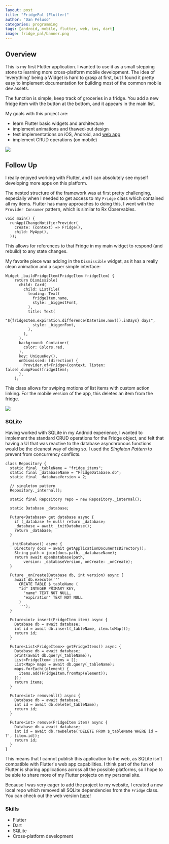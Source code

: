 ```yaml
---
layout: post
title: "FridgePal (Flutter)"
author: "Dan Peluso"
categories: programming
tags: [android, mobile, flutter, web, ios, dart]
image: fridge_pal/banner.png
---
```

## Overview
This is my first Flutter application. I wanted to use it as a small stepping
stone to learning more cross-platform mobile development. The idea of
'everything' being a Widget is hard to grasp at first, but I found it
pretty easy to implement documentation for building most of the common mobile
dev assets.

The function is simple, keep track of groceries in a fridge. You add a
new fridge item with the button at the bottom, and it appears in the
main list.

My goals with this project are:
- learn Flutter basic widgets and architecture
- implement animations and thawed-out design
- test implementations on iOS, Android, and <a href="/flutter/fridgepal">web app</a>
- implement CRUD operations (on mobile)

![](\assets\img\fridge_pal\android.png)


## Follow Up

I really enjoyed working with Flutter, and I can absolutely see myself developing more apps on this platform.

The nested structure of the framework was at first pretty challenging, especially when I needed to get access
to my `Fridge` class which contained all my items. Flutter has many approaches to doing this,
I went with the `Provider Consumer` pattern, which is similar to Rx Observables.

```
void main() {
  runApp(ChangeNotifierProvider(
    create: (context) => Fridge(),
    child: MyApp(),
  ));

```

This allows for references to that Fridge in my main widget to respond (and rebuild) to any state changes.

My favorite piece was adding in the `Dismissible` widget, as it has a really clean animation and a super
simple interface:

```
Widget _buildFridgeItem(FridgeItem fridgeItem) {
    return Dismissible(
      child: Card(
        child: ListTile(
          leading: Text(
            fridgeItem.name,
            style: _biggestFont,
          ),
          title: Text(
            "${fridgeItem.expiration.difference(DateTime.now()).inDays} days",
            style: _biggerFont,
          ),
        ),
      ),
      background: Container(
        color: Colors.red,
      ),
      key: UniqueKey(),
      onDismissed: (direction) {
        Provider.of<Fridge>(context, listen: false).dumpFood(fridgeItem);
      },
    );
```

This class allows for swiping motions of list items with custom action linking. For the mobile version of the app, this deletes an item from the fridge.

![](\assets\img\fridge_pal\android.gif)


### SQLite

Having worked with SQLite in my Android experience, I wanted to implement
the standard CRUD operations for the Fridge object, and felt that having a UI
that was reactive to the database asynchronous functions would be the cleanest
way of doing so. I used the _Singleton Pattern_ to prevent from concurrency conflicts.

```
class Repository {
  static final _tableName = "fridge_items";
  static final _databaseName = "FridgeDatabase.db";
  static final _databaseVersion = 2;

  // singleton pattern
  Repository._internal();

  static final Repository repo = new Repository._internal();

  static Database _database;

  Future<Database> get database async {
    if (_database != null) return _database;
    _database = await _initDatabase();
    return _database;
  }

  _initDatabase() async {
    Directory docs = await getApplicationDocumentsDirectory();
    String path = join(docs.path, _databaseName);
    return await openDatabase(path,
        version: _databaseVersion, onCreate: _onCreate);
  }

  Future _onCreate(Database db, int version) async {
    await db.execute('''
      CREATE TABLE $_tableName (
      "id" INTEGER PRIMARY KEY,
        "name" TEXT NOT NULL,
        "expiration" TEXT NOT NULL
      )
      ''');
  }

  Future<int> insert(FridgeItem item) async {
    Database db = await database;
    int id = await db.insert(_tableName, item.toMap());
    return id;
  }

  Future<List<FridgeItem>> getFridgeItems() async {
    Database db = await database;
    print(await db.query(_tableName));
    List<FridgeItem> items = [];
    List<Map> maps = await db.query(_tableName);
    maps.forEach((element) {
      items.add(FridgeItem.fromMap(element));
    });
    return items;
  }

  Future<int> removeAll() async {
    Database db = await database;
    int id = await db.delete(_tableName);
    return id;
  }

  Future<int> remove(FridgeItem item) async {
    Database db = await database;
    int id = await db.rawDelete('DELETE FROM $_tableName WHERE id = ?', [item.id]);
    return id;
  }
}
```

This means that I cannot publish this application to the web, as SQLite isn't compatible with Flutter's web app capabilities. I think part of the fun of Flutter is sharing
applications across all the possible platforms, so I hope to be able to
share more of my Flutter projects on my personal site.

Because I was very eager to add the project to my website, I created a new local repo which removed all SQLite dependencies from the `Fridge` class. You can check out the  web version <a href="/flutter/fridgepal">here</a>!


### Skills
- Flutter
- Dart
- SQLite
- Cross-platform development
